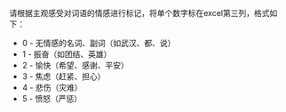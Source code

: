 请根据主观感受对词语的情感进行标记，将单个数字标在excel第三列，格式如下：

- 0 - 无情感的名词、副词（如武汉、都、说）
- 1 - 振奋（如团结、英雄）
- 2 - 愉快（希望、感谢、平安）
- 3 - 焦虑（赶紧、担心）
- 4 - 悲伤（灾难）
- 5 - 愤怒（严惩）

